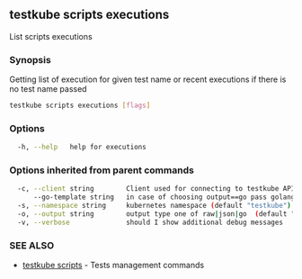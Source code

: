 ## testkube scripts executions

List scripts executions

### Synopsis

Getting list of execution for given test name or recent executions if there is no test name passed

```sh
testkube scripts executions [flags]
```

### Options

```sh
  -h, --help   help for executions
```

### Options inherited from parent commands

```sh
  -c, --client string        Client used for connecting to testkube API one of proxy|direct (default "proxy")
      --go-template string   in case of choosing output==go pass golang template (default "{{ . | printf \"%+v\"  }}")
  -s, --namespace string     kubernetes namespace (default "testkube")
  -o, --output string        output type one of raw|json|go  (default "raw")
  -v, --verbose              should I show additional debug messages
```

### SEE ALSO

* [testkube scripts](testkube_scripts.md)  - Tests management commands
